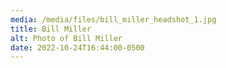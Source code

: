 ```yaml
---
media: /media/files/bill_miller_headshot_1.jpg
title: Bill Miller
alt: Photo of Bill Miller
date: 2022-10-24T16:44:00-0500
---
```

